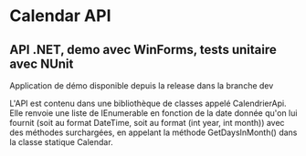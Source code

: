 
# Calendar API
## API .NET, demo avec WinForms, tests unitaire avec NUnit

Application de démo disponible depuis la release dans la branche dev

L'API est contenu dans une bibliothèque de classes appelé CalendrierApi.
Elle renvoie une liste de IEnumerable en fonction de la date donnée qu'on lui fournit (soit au format DateTime, soit au format (int year, int month)) avec des méthodes surchargées, en appelant la méthode GetDaysInMonth() dans la classe statique Calendar.


